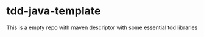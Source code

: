 tdd-java-template
=================

This is a empty repo with maven descriptor with some essential tdd libraries